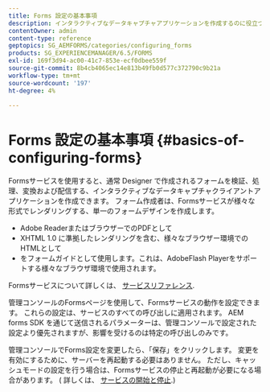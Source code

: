 ```yaml
---
title: Forms 設定の基本事項
description: インタラクティブなデータキャプチャアプリケーションを作成するのに役立つ様々なフォームサービスについて説明します。
contentOwner: admin
content-type: reference
geptopics: SG_AEMFORMS/categories/configuring_forms
products: SG_EXPERIENCEMANAGER/6.5/FORMS
exl-id: 169f3d94-ac00-41c7-853e-ecf0dbee559f
source-git-commit: 8b4cb4065ec14e813b49fb0d577c372790c9b21a
workflow-type: tm+mt
source-wordcount: '197'
ht-degree: 4%

---
```


# Forms 設定の基本事項 {#basics-of-configuring-forms}

Formsサービスを使用すると、通常 Designer で作成されるフォームを検証、処理、変換および配信する、インタラクティブなデータキャプチャクライアントアプリケーションを作成できます。 フォーム作成者は、Formsサービスが様々な形式でレンダリングする、単一のフォームデザインを作成します。

* Adobe ReaderまたはブラウザーでのPDFとして
* XHTML 1.0 に準拠したレンダリングを含む、様々なブラウザー環境でのHTMLとして
* をフォームガイドとして使用します。これは、AdobeFlash Playerをサポートする様々なブラウザ環境で使用されます。

Formsサービスについて詳しくは、 [サービスリファレンス](https://www.adobe.com/go/learn_aemforms_services_63).

管理コンソールのFormsページを使用して、Formsサービスの動作を設定できます。 これらの設定は、サービスのすべての呼び出しに適用されます。 AEM forms SDK を通じて送信されるパラメーターは、管理コンソールで設定された設定より優先されますが、影響を受けるのは特定の呼び出しのみです。

管理コンソールでForms設定を変更したら、「保存」をクリックします。 変更を有効にするために、サーバーを再起動する必要はありません。 ただし、キャッシュモードの設定を行う場合は、Formsサービスの停止と再起動が必要になる場合があります。 ( 詳しくは、 [サービスの開始と停止](/help/forms/using/admin-help/starting-stopping-services.md#starting-and-stopping-services).)
